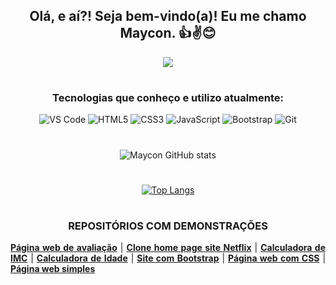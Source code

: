 <div align="center">
  
  ## Olá, e aí?! Seja bem-vindo(a)! Eu me chamo Maycon. 👍✌😊
  
  <div>
    <a href="https://www.linkedin.com/in/maycon-franca"><img src="https://img.shields.io/badge/LinkedIn-0077B5?style=for-the-badge&logo=linkedin&logoColor=white"></a>
  </div>
  
  #
  
  ### Tecnologias que conheço e utilizo atualmente:
  
  <div>
    <img src="https://img.shields.io/badge/Visual_Studio_Code-0078D4?style=for-the-badge&logo=visual%20studio%20code&logoColor=white" alt="VS Code">
    <img src="https://img.shields.io/badge/HTML5-E34F26?style=for-the-badge&logo=html5&logoColor=white" alt="HTML5">
    <img src="https://img.shields.io/badge/CSS3-1572B6?style=for-the-badge&logo=css3&logoColor=white" alt="CSS3">
    <img src="https://img.shields.io/badge/JavaScript-F7DF1E?style=for-the-badge&logo=javascript&logoColor=black" alt="JavaScript">
    <img src="https://img.shields.io/badge/Bootstrap-563D7C?style=for-the-badge&logo=bootstrap&logoColor=white" alt="Bootstrap">
    <img src="https://img.shields.io/badge/GIT-E44C30?style=for-the-badge&logo=git&logoColor=white" alt="Git">
  </div>
  
  #
  
  ![Maycon GitHub stats](https://github-readme-stats.vercel.app/api?username=mayconfranca&show_icons=true&theme=gruvbox)
  
  #
  
  [![Top Langs](https://github-readme-stats.vercel.app/api/top-langs/?username=mayconfranca&layout=compact)](https://github.com/anuraghazra/github-readme-stats)
  
  #
  
</div>

<div align="center">
  
  ### REPOSITÓRIOS COM DEMONSTRAÇÕES
  
</div>

<div align="justify">
  <a href="https://github.com/mayconfranca/pagina-web-de-avaliacao"><b>Página web de avaliação</b></a> |
  <a href="https://github.com/mayconfranca/clone-home-page-site-netflix/"><b>Clone home page site Netflix</b></a> |
  <a href="https://github.com/mayconfranca/calculadora-de-imc/"><b>Calculadora de IMC</b></a> |
  <a href="https://github.com/mayconfranca/calculadora-de-idade/"><b>Calculadora de Idade</b></a> |
  <a href="https://github.com/mayconfranca/site-com-Bootstrap/"><b>Site com Bootstrap</b></a> |
  <a href="https://github.com/mayconfranca/pagina-web-com-CSS/"><b>Página web com CSS</b></a> |
  <a href="https://github.com/mayconfranca/pagina-web-simples/"><b>Página web simples</b>
</div>
